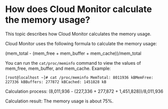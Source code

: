 # How does Cloud Monitor calculate the memory usage?

This topic describes how Cloud Monitor calculates the memory usage.

Cloud Monitor uses the following formula to calculate the memory usage:

\(mem\_total - \(mem\_free + mem\_buffer + mem\_cache\)\)/mem\_total

You can run the `cat/proc/meminfo` command to view the values of mem\_free, mem\_buffer, and mem\_cache. Example:

```
[root@localhost ~]# cat /proc/meminfo MemTotal: 8011936 kBMemFree: 227336 kBBuffers: 277872 kBCached: 1451828 kB
```

Calculation process: \(8,011,936 - \(227,336 + 277,872 + 1,451,828\)\)/8,011,936

Calculation result: The memory usage is about 75%.


